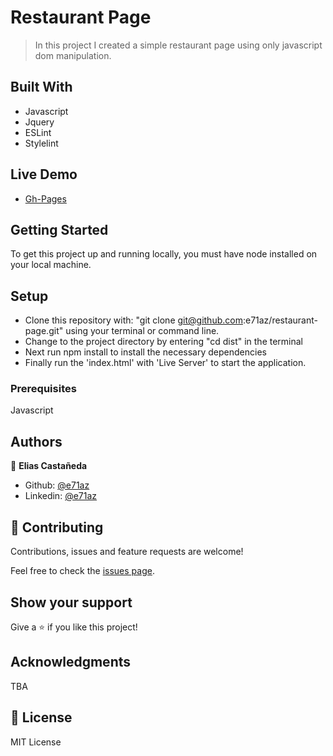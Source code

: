 # Restaurant Page

> In this project I created a simple restaurant page using only javascript dom manipulation.

## Built With

- Javascript
- Jquery
- ESLint
- Stylelint

## Live Demo

- [Gh-Pages](https://e71az.github.io/Restaurant-page/)

## Getting Started

To get this project up and running locally, you must have node installed on your local machine.

## Setup

- Clone this repository with: "git clone git@github.com:e71az/restaurant-page.git" using your terminal or command line.
- Change to the project directory by entering "cd dist" in the terminal
- Next run npm install to install the necessary dependencies
- Finally run the 'index.html' with 'Live Server' to start the application.

### Prerequisites

Javascript

## Authors

👤 **Elias Castañeda**

- Github: [@e71az](https://github.com/e71az)
- Linkedin: [@e71az](https://www.linkedin.com/in/eliasecasta/)

## 🤝 Contributing

Contributions, issues and feature requests are welcome!

Feel free to check the [issues page](https://github.com/e71az/Restaurant-page/issues).

## Show your support

Give a ⭐️ if you like this project!

## Acknowledgments

TBA

## 📝 License

MIT License
